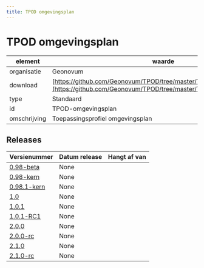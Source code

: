 ```yaml
---
title: TPOD omgevingsplan
---
```


# TPOD omgevingsplan

|element|waarde|
|-----|------|
| organisatie  |Geonovum|
| download  | [https://github.com/Geonovum/TPOD/tree/master/TPOD%20Omgevingsplan](<https://github.com/Geonovum/TPOD/tree/master/TPOD%20Omgevingsplan>)|
| type  |Standaard|
| id  |TPOD-omgevingsplan|
| omschrijving  |Toepassingsprofiel omgevingsplan|

## Releases

|Versienummer|Datum release|Hangt af van
|-------|-------|-----|
| [0.98-beta](<https://github.com/Geonovum/TPOD/blob/master/TPOD Omgevingsplan/TPOD Omgevingsplan v0.98-beta.pdf>)|None||
| [0.98-kern](<https://github.com/Geonovum/TPOD/blob/master/TPOD Omgevingsplan/TPOD Omgevingsplan v0.98-kern.pdf>)|None||
| [0.98.1-kern](<https://github.com/Geonovum/TPOD/blob/master/TPOD Omgevingsplan/TPOD Omgevingsplan v0.98.1-kern.pdf>)|None||
| [1.0](<https://github.com/Geonovum/TPOD/blob/master/TPOD Omgevingsplan/TPOD Omgevingsplan v1.0.pdf>)|None||
| [1.0.1](<https://github.com/Geonovum/TPOD/blob/master/TPOD Omgevingsplan/TPOD Omgevingsplan v1.0.1.pdf>)|None||
| [1.0.1-RC1](<https://github.com/Geonovum/TPOD/blob/master/TPOD Omgevingsplan/TPOD Omgevingsplan v1.0.1-RC1.pdf>)|None||
| [2.0.0](<https://github.com/Geonovum/TPOD/blob/master/TPOD Omgevingsplan/TPOD_Omgevingsplan_v2.0.0.pdf>)|None||
| [2.0.0-rc](<https://github.com/Geonovum/TPOD/blob/master/TPOD Omgevingsplan/TPOD_Omgevingsplan_v2.0.0-rc.pdf>)|None||
| [2.1.0](<https://github.com/Geonovum/TPOD/blob/master/TPOD Omgevingsplan/TPOD_omgevingsplan_v2.1.0.pdf>)|None||
| [2.1.0-rc](<https://github.com/Geonovum/TPOD/blob/master/TPOD Omgevingsplan/TPOD_Omgevingsplan_v2.1.0-rc.pdf>)|None||

